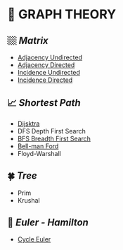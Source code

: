 #  🌱 GRAPH THEORY
##  🏼 *Matrix*
- [Adjacency Undirected](https://github.com/ltaamlee/DISCRETE-MATHEMATICS/blob/main/Graph%20Theory/Adjacency%20Matrix%20Undirected%20Graph.cpp)
- [Adjacency Directed](https://github.com/ltaamlee/DISCRETE-MATHEMATICS/blob/main/Graph%20Theory/Adjacency%20Matrix%20Directed%20Graph.cpp)
- [Incidence Undirected](https://github.com/ltaamlee/DISCRETE-MATHEMATICS/blob/main/Graph%20Theory/Incidence%20Matrix%20Undirected%20Graph.cpp)
- [Incidence Directed](https://github.com/ltaamlee/DISCRETE-MATHEMATICS/blob/main/Graph%20Theory/Incidence%20Matrix%20Directed%20Graph.cpp)
## 📈 *Shortest Path*
- [Dijsktra](https://github.com/ltaamlee/DISCRETE-MATHEMATICS/blob/main/Graph%20Theory/DIJSKTRA.cpp)
- DFS Depth First Search
- [BFS Breadth First Search](https://github.com/ltaamlee/DISCRETE-MATHEMATICS/blob/main/Graph%20Theory/BFS.cpp)
- [Bell-man Ford](https://github.com/ltaamlee/DISCRETE-MATHEMATICS/blob/main/Graph%20Theory/BELL-MAN%20FORD.cpp)
- Floyd-Warshall
## 🍀 *Tree*
- Prim
- Krushal
## 🌌 *Euler - Hamilton*
- [Cycle Euler](https://github.com/ltaamlee/DISCRETE-MATHEMATICS/blob/main/Graph%20Theory/Cycle%20EULER.cpp)
